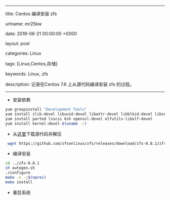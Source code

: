 
---

title: Centos 编译安装 zfs

urlname: mr25kw

date: 2019-06-21 00:00:00 +0000

layout: post

categories: Linux

tags: [Linux,Centos,存储]

keywords: Linux, zfs

description: 记录在Centos 7.6 上从源代码编译安装 zfs 的过程。

---

- 安装依赖
```bash
yum groupinstall "Development Tools"
yum install zlib-devel libuuid-devel libattr-devel libblkid-devel libselinux-devel libudev-devel
yum install parted lsscsi ksh openssl-devel elfutils-libelf-devel
yum install kernel-devel-$(uname -r)
```

- 从[这里](https://github.com/zfsonlinux/zfs/releases)下载源代码并解压
```bash
 wget https://github.com/zfsonlinux/zfs/releases/download/zfs-0.8.1/zfs-0.8.1.tar.gz && tar zxf zfs-0.8.1.tar.gz
```

- 编译安装
```bash
cd ../zfs-0.8.1
sh autogen.sh
./configure
make -s -j$(nproc)
make install
```

- 重启系统


